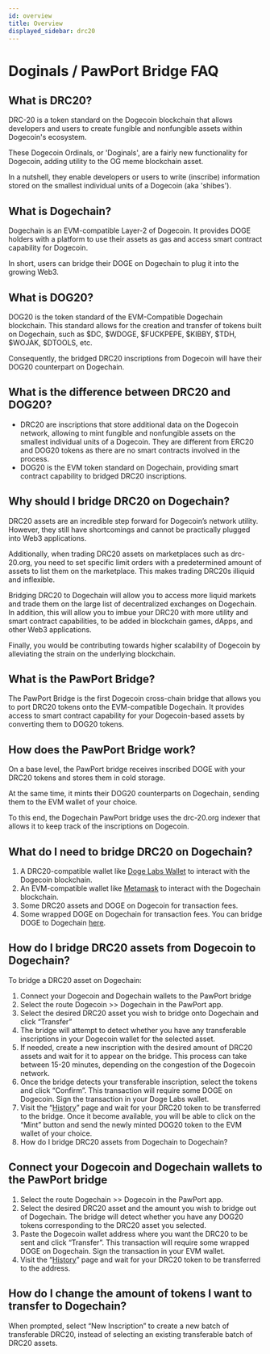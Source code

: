 ```yaml
---
id: overview
title: Overview
displayed_sidebar: drc20
---
```


# Doginals / PawPort Bridge FAQ

## What is DRC20? 

DRC-20 is a token standard on the Dogecoin blockchain that allows developers and users to create fungible and nonfungible assets within Dogecoin's ecosystem. 

These Dogecoin Ordinals, or 'Doginals', are a fairly new functionality for Dogecoin, adding utility to the OG meme blockchain asset. 

In a nutshell, they enable developers or users to write (inscribe) information stored on the smallest individual units of a Dogecoin (aka 'shibes'). 

## What is Dogechain? 

Dogechain is an EVM-compatible Layer-2 of Dogecoin. It provides DOGE holders with a platform to use their assets as gas and access smart contract capability for Dogecoin. 

In short, users can bridge their DOGE on Dogechain to plug it into the growing Web3.

## What is DOG20?

DOG20 is the token standard of the EVM-Compatible Dogechain blockchain. This standard allows for the creation and transfer of tokens built on Dogechain, such as $DC, $WDOGE, $FUCKPEPE, $KIBBY, $TDH, $WOJAK, $DTOOLS, etc. 

Consequently, the bridged DRC20 inscriptions from Dogecoin will have their DOG20 counterpart on Dogechain. 

## What is the difference between DRC20 and DOG20?

- DRC20 are inscriptions that store additional data on the Dogecoin network, allowing to mint fungible and nonfungible assets on the smallest individual units of a Dogecoin. They are different from ERC20 and DOG20 tokens as there are no smart contracts involved in the process. 
- DOG20 is the EVM token standard on Dogechain, providing smart contract capability to bridged DRC20 inscriptions.  

## Why should I bridge DRC20 on Dogechain? 

DRC20 assets are an incredible step forward for Dogecoin’s network utility. However, they still have shortcomings and cannot be practically plugged into Web3 applications. 

Additionally, when trading DRC20 assets on marketplaces such as drc-20.org, you need to set specific limit orders with a predetermined amount of assets to list them on the marketplace. This makes trading DRC20s illiquid and inflexible. 

Bridging DRC20 to Dogechain will allow you to access more liquid markets and trade them on the large list of decentralized exchanges on Dogechain. In addition, this will allow you to imbue your DRC20 with more utility and smart contract capabilities, to be added in blockchain games, dApps, and other Web3 applications. 

Finally, you would be contributing towards higher scalability of Dogecoin by alleviating the strain on the underlying blockchain. 

## What is the PawPort Bridge?

The PawPort Bridge is the first Dogecoin cross-chain bridge that allows you to port DRC20 tokens onto the EVM-compatible Dogechain. It provides access to smart contract capability for your Dogecoin-based assets by converting them to DOG20 tokens. 

## How does the PawPort Bridge work?

On a base level, the PawPort bridge receives inscribed DOGE with your DRC20 tokens and stores them in cold storage. 

At the same time, it mints their DOG20 counterparts on Dogechain, sending them to the EVM wallet of your choice. 

To this end, the Dogechain PawPort bridge uses the drc-20.org indexer that allows it to keep track of the inscriptions on Dogecoin. 

## What do I need to bridge DRC20 on Dogechain?

1. A DRC20-compatible wallet like [Doge Labs Wallet](https://chromewebstore.google.com/detail/doge-labs-wallet/jiepnaheligkibgcjgjepjfppgbcghmp?hl=en) to interact with the Dogecoin blockchain. 
2. An EVM-compatible wallet like [Metamask](https://metamask.io/download/) to interact with the Dogechain blockchain. 
3. Some DRC20 assets and DOGE on Dogecoin for transaction fees. 
4. Some wrapped DOGE on Dogechain for transaction fees. You can bridge DOGE to Dogechain [here](https://dive.dogechain.dog/bridge). 

## How do I bridge DRC20 assets from Dogecoin to Dogechain?

To bridge a DRC20 asset on Dogechain: 

1. Connect your Dogecoin and Dogechain wallets to the PawPort bridge
2. Select the route Dogecoin >> Dogechain in the PawPort app. 
3. Select the desired DRC20 asset you wish to bridge onto Dogechain and click “Transfer”
4. The bridge will attempt to detect whether you have any transferable inscriptions in your Dogecoin wallet for the selected asset. 
5. If needed, create a new inscription with the desired amount of DRC20 assets and wait for it to appear on the bridge. This process can take between 15-20 minutes, depending on the congestion of the Dogecoin network. 
6. Once the bridge detects your transferable inscription, select the tokens and click “Confirm”. This transaction will require some DOGE on Dogecoin. Sign the transaction in your Doge Labs wallet. 
7. Visit the “[History](https://bridge.drc.dogechain.dog/account)” page and wait for your DRC20 token to be transferred to the bridge. 
Once it become available, you will be able to click on the “Mint” button and send the newly minted DOG20 token to the EVM wallet of your choice. 
8. How do I bridge DRC20 assets from Dogechain to Dogechain?

## Connect your Dogecoin and Dogechain wallets to the PawPort bridge

1. Select the route Dogechain >> Dogecoin in the PawPort app. 
2. Select the desired DRC20 asset and the amount you wish to bridge out of Dogechain.  The bridge will detect whether you have any DOG20 tokens corresponding to the DRC20 asset you selected. 
3. Paste the Dogecoin wallet address where you want the DRC20 to be sent and click “Transfer”. This transaction will require some wrapped DOGE on Dogechain. Sign the transaction in your EVM wallet. 
4. Visit the “[History](https://bridge.drc.dogechain.dog/account)” page and wait for your DRC20 token to be transferred to the address.  

## How do I change the amount of tokens I want to transfer to Dogechain? 

When prompted, select “New Inscription” to create a new batch of transferable DRC20, instead of selecting an existing transferable batch of DRC20 assets. 
